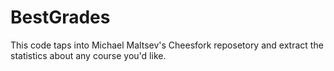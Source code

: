 # BestGrades
This code taps into Michael Maltsev's Cheesfork reposetory and extract the statistics about any course you'd like.

